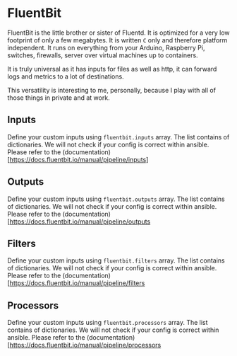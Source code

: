 # FluentBit

FluentBit is the little brother or sister of Fluentd. It is optimized for a very low footprint of only a few megabytes.
It is written `C` only and therefore platform independent.
It runs on everything from your Arduino, Raspberry Pi, switches, firewalls, server over virtual machines up to containers.

It is truly universal as it has inputs for files as well as http, it can forward logs and metrics to a lot of destinations.

This versatility is interesting to me, personally, because I play with all of those things in private and at work.

## Inputs

Define your custom inputs using `fluentbit.inputs` array.
The list contains of dictionaries. We will not check if your config is correct within ansible.
Please refer to the (documentation)[https://docs.fluentbit.io/manual/pipeline/inputs]

## Outputs

Define your custom inputs using `fluentbit.outputs` array.
The list contains of dictionaries. We will not check if your config is correct within ansible.
Please refer to the (documentation)[https://docs.fluentbit.io/manual/pipeline/outputs

## Filters

Define your custom inputs using `fluentbit.filters` array.
The list contains of dictionaries. We will not check if your config is correct within ansible.
Please refer to the (documentation)[https://docs.fluentbit.io/manual/pipeline/filters

## Processors
Define your custom inputs using `fluentbit.processors` array.
The list contains of dictionaries. We will not check if your config is correct within ansible.
Please refer to the (documentation)[https://docs.fluentbit.io/manual/pipeline/processors
